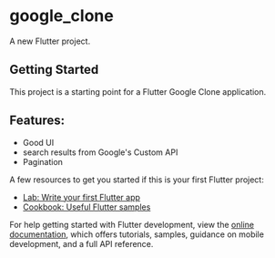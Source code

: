 # google_clone

A new Flutter project.

## Getting Started

This project is a starting point for a Flutter Google Clone application.

## Features:

- Good UI
- search results from Google's Custom API
- Pagination

A few resources to get you started if this is your first Flutter project:

- [Lab: Write your first Flutter app](https://docs.flutter.dev/get-started/codelab)
- [Cookbook: Useful Flutter samples](https://docs.flutter.dev/cookbook)

For help getting started with Flutter development, view the
[online documentation](https://docs.flutter.dev/), which offers tutorials,
samples, guidance on mobile development, and a full API reference.
